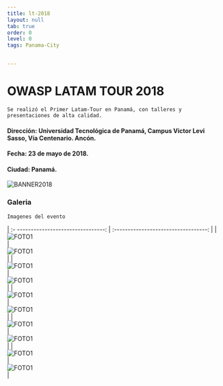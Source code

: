 ```yaml
---
title: lt-2018
layout: null
tab: true
order: 0
level: 0
tags: Panama-City


---
```

# OWASP LATAM TOUR 2018

```
Se realizó el Primer Latam-Tour en Panamá, con talleres y presentaciones de alta calidad.
```

#### Dirección: Universidad Tecnológica de Panamá, Campus Victor Levi Sasso, Vía Centenario. Ancón.
#### Fecha: 23 de mayo de 2018.
#### Ciudad: Panamá.

![BANNER2018](/www-chapter-panama-city/assets/images/2018_2.jpg "OWASP Latam-Tour Panamá City 2018")
### Galeria
```
Imagenes del evento
```


| :- --------------------------------:  | :----------------------------------:   |
| ![FOTO1](/www-chapter-panama-city/assets/images/2018_1.jpeg)  | ![FOTO1](/www-chapter-panama-city/assets/images/2018_4.jpg)   |
| ![FOTO1](/www-chapter-panama-city/assets/images/2018_5.jpg)   | ![FOTO1](/www-chapter-panama-city/assets/images/2018_2.jpg)   |
| ![FOTO1](/www-chapter-panama-city/assets/images/2018_7.jpg)   | ![FOTO1](/www-chapter-panama-city/assets/images/2018_8.jpg)   |
| ![FOTO1](/www-chapter-panama-city/assets/images/2018_9.jpg)   | ![FOTO1](/www-chapter-panama-city/assets/images/2018_10.jpg)  |
| ![FOTO1](/www-chapter-panama-city/assets/images/2018_11.jpg)  | ![FOTO1](/www-chapter-panama-city/assets/images/2018_3.jpg)   |


<style>
img[alt="FOTO1"] { 
  max-width:  400px; 
  display: block;
}
</style> 
